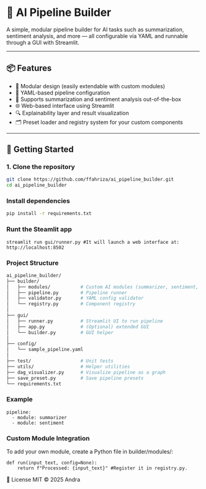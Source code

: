 # 🧠 AI Pipeline Builder

A simple, modular pipeline builder for AI tasks such as summarization, sentiment analysis, and more — all configurable via YAML and runnable through a GUI with Streamlit.

---

## 📦 Features

- 🧩 Modular design (easily extendable with custom modules)
- 🔄 YAML-based pipeline configuration
- 💬 Supports summarization and sentiment analysis out-of-the-box
- 🌐 Web-based interface using Streamlit
- 🔍 Explainability layer and result visualization
- 🗂️ Preset loader and registry system for your custom components

---

## 🚀 Getting Started

### 1. Clone the repository
```bash
git clone https://github.com/ffahriza/ai_pipeline_builder.git
cd ai_pipeline_builder
```
### Install dependencies
```bash
pip install -r requirements.txt
```

### Runt the Steamlit app
```
streamlit run gui/runner.py #It will launch a web interface at: http://localhost:8502
```

### Project Structure
```bash
ai_pipeline_builder/
├── builder/
│   ├── modules/           # Custom AI modules (summarizer, sentiment, etc.)
│   ├── pipeline.py        # Pipeline runner
│   ├── validator.py       # YAML config validator
│   └── registry.py        # Component registry
│
├── gui/
│   ├── runner.py          # Streamlit UI to run pipeline
│   ├── app.py             # (Optional) extended GUI
│   └── builder.py         # GUI helper
│
├── config/
│   └── sample_pipeline.yaml
│
├── test/                  # Unit tests
├── utils/                 # Helper utilities
├── dag_visualizer.py      # Visualize pipeline as a graph
├── save_preset.py         # Save pipeline presets
└── requirements.txt
```

### Example
```
pipeline:
  - module: summarizer
  - module: sentiment
```

### Custom Module Integration
To add your own module, create a Python file in builder/modules/:
```
def run(input_text, config=None):
    return f"Processed: {input_text}" #Register it in registry.py.
```
📄 License
MIT © 2025 Andra


